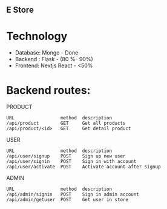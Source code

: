 ## E Store

# Technology
- Database: Mongo - Done
- Backend : Flask - (80 %- 90%)
- Frontend: Nextjs React - <50%

# Backend routes:

PRODUCT
```		
URL                 method	description
/api/product        GET	    Get all products
/api/product/<id>	GET	    Get detail product
```

USER

```			
URL	                method	description
/api/user/signup	POST    Sign up new user 
/api/user/signin	POST    Sign in with account
/api/user/activate  POST    Activate account after signup
```
	
ADMIN
```		
URL                 method	description
/api/admin/signin   POST	Sign in admin account
/api/admin/getuser  POST    Get user in store
```